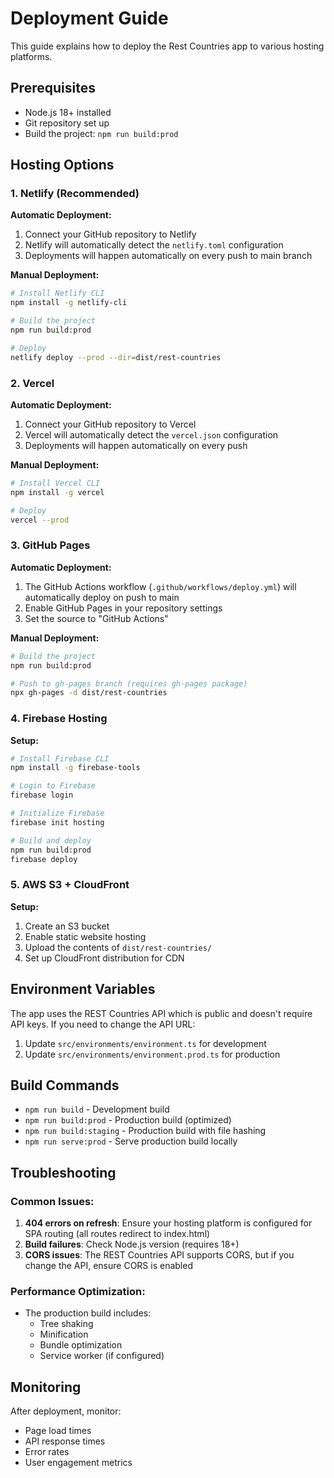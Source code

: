 # Deployment Guide

This guide explains how to deploy the Rest Countries app to various hosting platforms.

## Prerequisites

- Node.js 18+ installed
- Git repository set up
- Build the project: `npm run build:prod`

## Hosting Options

### 1. Netlify (Recommended)

**Automatic Deployment:**
1. Connect your GitHub repository to Netlify
2. Netlify will automatically detect the `netlify.toml` configuration
3. Deployments will happen automatically on every push to main branch

**Manual Deployment:**
```bash
# Install Netlify CLI
npm install -g netlify-cli

# Build the project
npm run build:prod

# Deploy
netlify deploy --prod --dir=dist/rest-countries
```

### 2. Vercel

**Automatic Deployment:**
1. Connect your GitHub repository to Vercel
2. Vercel will automatically detect the `vercel.json` configuration
3. Deployments will happen automatically on every push

**Manual Deployment:**
```bash
# Install Vercel CLI
npm install -g vercel

# Deploy
vercel --prod
```

### 3. GitHub Pages

**Automatic Deployment:**
1. The GitHub Actions workflow (`.github/workflows/deploy.yml`) will automatically deploy on push to main
2. Enable GitHub Pages in your repository settings
3. Set the source to "GitHub Actions"

**Manual Deployment:**
```bash
# Build the project
npm run build:prod

# Push to gh-pages branch (requires gh-pages package)
npx gh-pages -d dist/rest-countries
```

### 4. Firebase Hosting

**Setup:**
```bash
# Install Firebase CLI
npm install -g firebase-tools

# Login to Firebase
firebase login

# Initialize Firebase
firebase init hosting

# Build and deploy
npm run build:prod
firebase deploy
```

### 5. AWS S3 + CloudFront

**Setup:**
1. Create an S3 bucket
2. Enable static website hosting
3. Upload the contents of `dist/rest-countries/`
4. Set up CloudFront distribution for CDN

## Environment Variables

The app uses the REST Countries API which is public and doesn't require API keys. If you need to change the API URL:

1. Update `src/environments/environment.ts` for development
2. Update `src/environments/environment.prod.ts` for production

## Build Commands

- `npm run build` - Development build
- `npm run build:prod` - Production build (optimized)
- `npm run build:staging` - Production build with file hashing
- `npm run serve:prod` - Serve production build locally

## Troubleshooting

### Common Issues:

1. **404 errors on refresh**: Ensure your hosting platform is configured for SPA routing (all routes redirect to index.html)
2. **Build failures**: Check Node.js version (requires 18+)
3. **CORS issues**: The REST Countries API supports CORS, but if you change the API, ensure CORS is enabled

### Performance Optimization:

- The production build includes:
  - Tree shaking
  - Minification
  - Bundle optimization
  - Service worker (if configured)

## Monitoring

After deployment, monitor:
- Page load times
- API response times
- Error rates
- User engagement metrics 